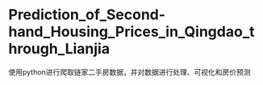 # Prediction_of_Second-hand_Housing_Prices_in_Qingdao_through_Lianjia

使用python进行爬取链家二手房数据，并对数据进行处理、可视化和房价预测


